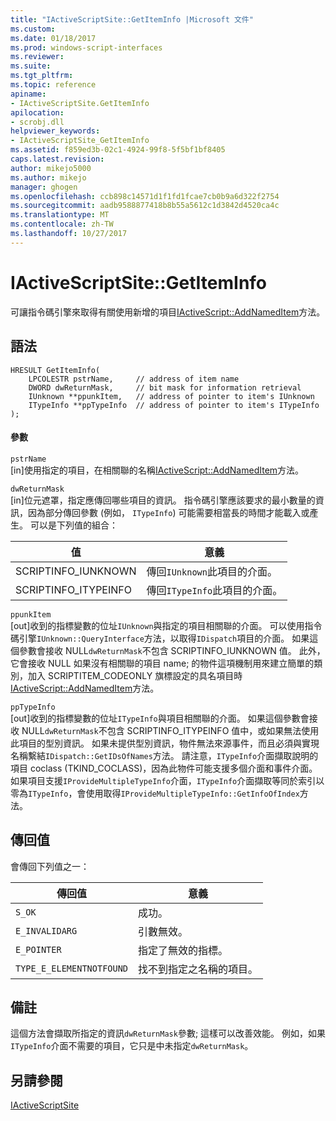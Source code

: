 ```yaml
---
title: "IActiveScriptSite::GetItemInfo |Microsoft 文件"
ms.custom: 
ms.date: 01/18/2017
ms.prod: windows-script-interfaces
ms.reviewer: 
ms.suite: 
ms.tgt_pltfrm: 
ms.topic: reference
apiname:
- IActiveScriptSite.GetItemInfo
apilocation:
- scrobj.dll
helpviewer_keywords:
- IActiveScriptSite_GetItemInfo
ms.assetid: f859ed3b-02c1-4924-99f8-5f5bf1bf8405
caps.latest.revision: 
author: mikejo5000
ms.author: mikejo
manager: ghogen
ms.openlocfilehash: ccb898c14571d1f1fd1fcae7cb0b9a6d322f2754
ms.sourcegitcommit: aadb9588877418b8b55a5612c1d3842d4520ca4c
ms.translationtype: MT
ms.contentlocale: zh-TW
ms.lasthandoff: 10/27/2017
---
```

# <a name="iactivescriptsitegetiteminfo"></a>IActiveScriptSite::GetItemInfo
可讓指令碼引擎來取得有關使用新增的項目[IActiveScript::AddNamedItem](../../winscript/reference/iactivescript-addnameditem.md)方法。  
  
## <a name="syntax"></a>語法  
  
```  
HRESULT GetItemInfo(  
    LPCOLESTR pstrName,     // address of item name  
    DWORD dwReturnMask,     // bit mask for information retrieval  
    IUnknown **ppunkItem,   // address of pointer to item's IUnknown  
    ITypeInfo **ppTypeInfo  // address of pointer to item's ITypeInfo  
);  
```  
  
#### <a name="parameters"></a>參數  
 `pstrName`  
 [in]使用指定的項目，在相關聯的名稱[IActiveScript::AddNamedItem](../../winscript/reference/iactivescript-addnameditem.md)方法。  
  
 `dwReturnMask`  
 [in]位元遮罩，指定應傳回哪些項目的資訊。 指令碼引擎應該要求的最小數量的資訊，因為部分傳回參數 (例如， `ITypeInfo`) 可能需要相當長的時間才能載入或產生。 可以是下列值的組合：  
  
|值|意義|  
|-----------|-------------|  
|SCRIPTINFO_IUNKNOWN|傳回`IUnknown`此項目的介面。|  
|SCRIPTINFO_ITYPEINFO|傳回`ITypeInfo`此項目的介面。|  
  
 `ppunkItem`  
 [out]收到的指標變數的位址`IUnknown`與指定的項目相關聯的介面。 可以使用指令碼引擎`IUnknown::QueryInterface`方法，以取得`IDispatch`項目的介面。 如果這個參數會接收 NULL`dwReturnMask`不包含 SCRIPTINFO_IUNKNOWN 值。 此外，它會接收 NULL 如果沒有相關聯的項目 name; 的物件這項機制用來建立簡單的類別，加入 SCRIPTITEM_CODEONLY 旗標設定的具名項目時[IActiveScript::AddNamedItem](../../winscript/reference/iactivescript-addnameditem.md)方法。  
  
 `ppTypeInfo`  
 [out]收到的指標變數的位址`ITypeInfo`與項目相關聯的介面。 如果這個參數會接收 NULL`dwReturnMask`不包含 SCRIPTINFO_ITYPEINFO 值中，或如果無法使用此項目的型別資訊。 如果未提供型別資訊，物件無法來源事件，而且必須與實現名稱繫結`IDispatch::GetIDsOfNames`方法。 請注意，`ITypeInfo`介面擷取說明的項目 coclass (TKIND_COCLASS)，因為此物件可能支援多個介面和事件介面。 如果項目支援`IProvideMultipleTypeInfo`介面，`ITypeInfo`介面擷取等同於索引以零為`ITypeInfo`，會使用取得`IProvideMultipleTypeInfo::GetInfoOfIndex`方法。  
  
## <a name="return-value"></a>傳回值  
 會傳回下列值之一：  
  
|傳回值|意義|  
|------------------|-------------|  
|`S_OK`|成功。|  
|`E_INVALIDARG`|引數無效。|  
|`E_POINTER`|指定了無效的指標。|  
|`TYPE_E_ELEMENTNOTFOUND`|找不到指定之名稱的項目。|  
  
## <a name="remarks"></a>備註  
 這個方法會擷取所指定的資訊`dwReturnMask`參數; 這樣可以改善效能。 例如，如果`ITypeInfo`介面不需要的項目，它只是中未指定`dwReturnMask`。  
  
## <a name="see-also"></a>另請參閱  
 [IActiveScriptSite](../../winscript/reference/iactivescriptsite.md)